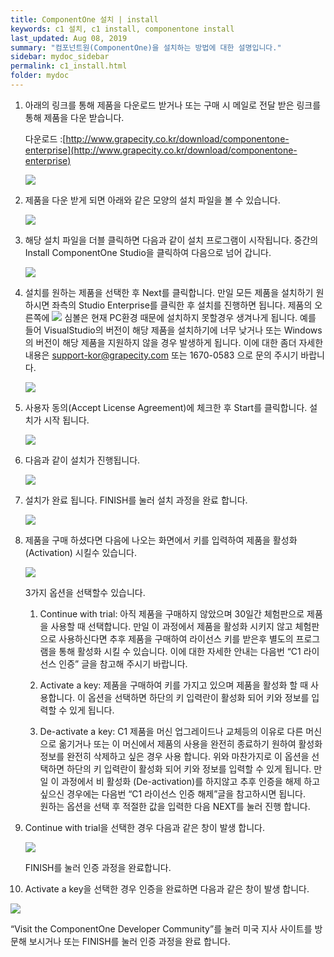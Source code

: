 ```yaml
---
title: ComponentOne 설치 | install
keywords: c1 설치, c1 install, componentone install
last_updated: Aug 08, 2019
summary: "컴포넌트원(ComponentOne)을 설치하는 방법에 대한 설명입니다."
sidebar: mydoc_sidebar
permalink: c1_install.html
folder: mydoc
---
```



1. 아래의 링크를 통해 제품을 다운로드 받거나 또는 구매 시 메일로 전달 받은 링크를 통해 제품을 다운 받습니다.

    다운로드 :[http://www.grapecity.co.kr/download/componentone-enterprise](http://www.grapecity.co.kr/download/componentone-enterprise)

    ![](https://www.grapecity.co.kr/images/training/c1/tc_winforms1-1-1.png)

  

2. 제품을 다운 받게 되면 아래와 같은 모양의 설치 파일을 볼 수 있습니다.

    ![](https://www.grapecity.co.kr/images/training/c1/tc_winforms1-1-2.png)

  

3. 해당 설치 파일을 더블 클릭하면 다음과 같이 설치 프로그램이 시작됩니다. 중간의 Install ComponentOne Studio을 클릭하여 다음으로 넘어 갑니다.

    ![](https://www.grapecity.co.kr/images/training/c1/tc_winforms1-1-3.png)

  

4. 설치를 원하는 제품을 선택한 후 Next를 클릭합니다. 만일 모든 제품을 설치하기 원하시면 좌측의 Studio Enterprise를 클릭한 후 설치를 진행하면 됩니다. 제품의 오른쪽에  ![](https://www.grapecity.co.kr/images/training/ico_attention.png)  심볼은 현재 PC환경 때문에 설치하지 못할경우 생겨나게 됩니다. 예를 들어 VisualStudio의 버전이 해당 제품을 설치하기에 너무 낮거나 또는 Windows의 버전이 해당 제품을 지원하지 않을 경우 발생하게 됩니다. 이에 대한 좀더 자세한 내용은 [support-kor@grapecity.com](support-kor@grapecity.com) 또는 1670-0583 으로 문의 주시기 바랍니다.

    ![](https://www.grapecity.co.kr/images/training/c1/tc_winforms1-1-4.png)

  

5. 사용자 동의(Accept License Agreement)에 체크한 후 Start를 클릭합니다. 설치가 시작 됩니다.

    ![](https://www.grapecity.co.kr/images/training/c1/tc_winforms1-1-5.png)

  

6. 다음과 같이 설치가 진행됩니다.

    ![](https://www.grapecity.co.kr/images/training/c1/tc_winforms1-1-6.png)

  

7. 설치가 완료 됩니다. FINISH를 눌러 설치 과정을 완료 합니다.

    ![](https://www.grapecity.co.kr/images/training/c1/tc_winforms1-1-7.png)

  

8. 제품을 구매 하셨다면 다음에 나오는 화면에서 키를 입력하여 제품을 활성화(Activation) 시킬수 있습니다.

    ![](https://www.grapecity.co.kr/images/training/c1/tc_winforms1-1-8.png)

  

    3가지 옵션을 선택할수 있습니다.

    1. Continue with trial: 아직 제품을 구매하지 않았으며 30일간 체험판으로 제품을 사용할 때 선택합니다. 만일 이 과정에서 제품을 활성화 시키지 않고 체험판으로 사용하신다면 추후 제품을 구매하여 라이선스 키를 받은후 별도의 프로그램을 통해 활성화 시킬 수 있습니다. 이에 대한 자세한 안내는 다음번 “C1 라이선스 인증” 글을 참고해 주시기 바랍니다.

    2. Activate a key: 제품을 구매하여 키를 가지고 있으며 제품을 활성화 할 때 사용합니다. 이 옵션을 선택하면 하단의 키 입력란이 활성화 되어 키와 정보를 입력할 수 있게 됩니다.

    3. De-activate a key: C1 제품을 머신 업그레이드나 교체등의 이유로 다른 머신으로 옮기거나 또는 이 머신에서 제품의 사용을 완전히 종료하기 원하여 활성화 정보를 완전히 삭제하고 싶은 경우 사용 합니다. 위와 마찬가지로 이 옵션을 선택하면 하단의 키 입력란이 활성화 되어 키와 정보를 입력할 수 있게 됩니다. 만일 이 과정에서 비 활성화 (De-activation)를 하지않고 추후 인증을 해제 하고 싶으신 경우에는 다음번 “C1 라이선스 인증 해제”글을 참고하시면 됩니다.  
원하는 옵션을 선택 후 적절한 값을 입력한 다음 NEXT를 눌러 진행 합니다.

  

9. Continue with trial을 선택한 경우 다음과 같은 창이 발생 합니다.

    ![](https://www.grapecity.co.kr/images/training/c1/tc_winforms1-1-9.png)

    FINISH를 눌러 인증 과정을 완료합니다.

10. Activate a key을 선택한 경우 인증을 완료하면 다음과 같은 창이 발생 합니다.

![](https://www.grapecity.co.kr/images/training/c1/tc_winforms1-1-10.png)

“Visit the ComponentOne Developer Community”를 눌러 미국 지사 사이트를 방문해 보시거나 또는 FINISH를 눌러 인증 과정을 완료 합니다.